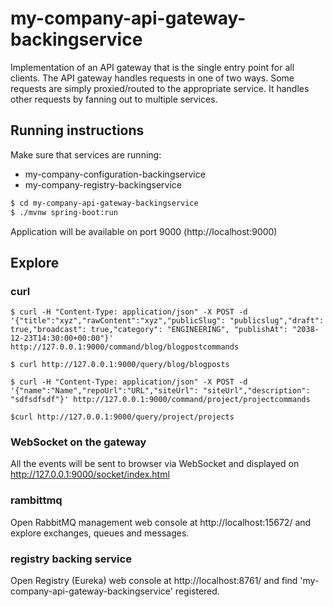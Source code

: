 # my-company-api-gateway-backingservice

Implementation of an API gateway that is the single entry point for all clients. The API gateway handles requests in one of two ways. Some requests are simply proxied/routed to the appropriate service. It handles other requests by fanning out to multiple services.

## Running instructions

Make sure that services are running:

 - my-company-configuration-backingservice
 - my-company-registry-backingservice
 

```bash
$ cd my-company-api-gateway-backingservice
$ ./mvnw spring-boot:run
```

Application will be available on port 9000 (http://localhost:9000)

## Explore

### curl

```
$ curl -H "Content-Type: application/json" -X POST -d '{"title":"xyz","rawContent":"xyz","publicSlug": "publicslug","draft": true,"broadcast": true,"category": "ENGINEERING", "publishAt": "2038-12-23T14:30:00+00:00"}' http://127.0.0.1:9000/command/blog/blogpostcommands
```
```
$ curl http://127.0.0.1:9000/query/blog/blogposts
```
```
$ curl -H "Content-Type: application/json" -X POST -d '{"name":"Name","repoUrl":"URL","siteUrl": "siteUrl","description": "sdfsdfsdf"}' http://127.0.0.1:9000/command/project/projectcommands
```
```
$curl http://127.0.0.1:9000/query/project/projects
```

### WebSocket on the gateway

All the events will be sent to browser via WebSocket and displayed on http://127.0.0.1:9000/socket/index.html


### rambittmq

Open RabbitMQ management web console at http://localhost:15672/ and explore exchanges, queues and messages.

### registry backing service

Open Registry (Eureka) web console at http://localhost:8761/ and find 'my-company-api-gateway-backingservice' registered.